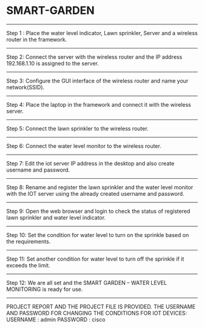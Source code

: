 # SMART-GARDEN
***
Step 1 : Place the water level indicator, Lawn sprinkler, Server and a wireless router in the framework. 
***
Step 2: Connect the server with the wireless router and the IP address 192.168.1.10 is assigned to the server. 
***
Step 3: Configure the GUI interface of the wireless router and name your network(SSID). 
***
Step 4: Place the laptop in the framework and connect it with the wireless server. 
***
Step 5: Connect the lawn sprinkler to the wireless router. 
***
Step 6: Connect the water level monitor to the wireless router. 
***
Step 7: Edit the iot server IP address in the desktop and also create username and password. 
***
Step 8: Rename and register the lawn sprinkler and the water level monitor with the IOT server using the already created username and password. 
***
Step 9: Open the web browser and login to check the status of registered lawn sprinkler and water level indicator. 
***
Step 10: Set the condition for water level to turn on the sprinkle based on the requirements. 
***
Step 11: Set another condition for water level to turn off the sprinkle if it exceeds the limit. 
***
Step 12: We are all set and the SMART GARDEN – WATER LEVEL MONITORING is ready for use.
***

PROJECT REPORT AND THE PROJECT FILE IS PROVIDED. THE USERNAME AND PASSWORD FOR CHANGING THE CONDITIONS FOR IOT DEVICES: USERNAME : admin PASSWORD : cisco
